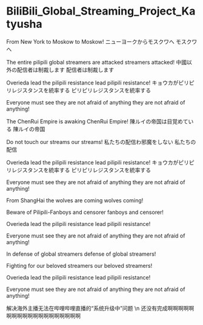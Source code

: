 # BiliBili_Global_Streaming_Project_Katyusha
From New York to Moskow
to Moskow!
ニューヨークからモスクワへ
モスクワへ

The entire pilipili global streamers are attacked
streamers attacked!
中國以外の配信者は制裁します
配信者は制裁します

Overieda lead the pilipili resistance
lead pilipili resistance!
キョウカがピリピリレジスタンスを統率する
ピリピリレジスタンスを統率する

Everyone must see they are not afraid of anything
they are not afraid of anything!

The ChenRui Empire is awaking
ChenRui Empire!
陳ルイの帝国は目覚めている
陳ルイの帝国

Do not touch our streams
our streams!
私たちの配信わ邪魔をしない
私たちの配信

Overieda lead the pilipili resistance
lead pilipili resistance!
キョウカがピリピリレジスタンスを統率する
ピリピリレジスタンスを統率する

Everyone must see they are not afraid of anything
they are not afraid of anything!

From ShangHai the wolves are coming
wolves coming!

Beware of Pilipili-Fanboys and censorer
fanboys and censorer!

Overieda lead the pilipili resistance
lead pilipili resistance!

Everyone must see they are not afraid of anything
they are not afraid of anything!

In defense of global streamers
defense of global streamers!

Fighting for our beloved streamers
our beloved streamers!

Overieda lead the pilipili resistance
lead pilipili resistance!

Everyone must see they are not afraid of anything
they are not afraid of anything!

解决海外主播无法在哔哩哔哩直播的“系统升级中”问题
\n 还没有完成啊啊啊啊啊啊啊啊啊啊啊啊啊啊啊啊啊啊啊
